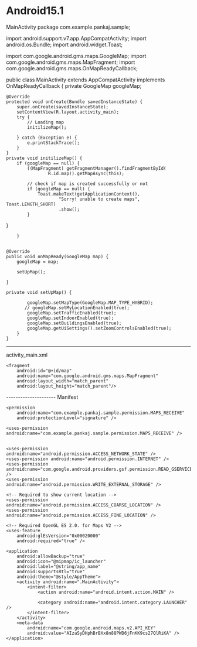 # Android15.1
MainActivity
  package com.example.pankaj.sample;

import android.support.v7.app.AppCompatActivity;
import android.os.Bundle;
import android.widget.Toast;

import com.google.android.gms.maps.GoogleMap;
import com.google.android.gms.maps.MapFragment;
import com.google.android.gms.maps.OnMapReadyCallback;

public class MainActivity extends AppCompatActivity implements OnMapReadyCallback {
    private GoogleMap googleMap;

    @Override
    protected void onCreate(Bundle savedInstanceState) {
        super.onCreate(savedInstanceState);
        setContentView(R.layout.activity_main);
        try {
            // Loading map
            initilizeMap();

        } catch (Exception e) {
            e.printStackTrace();
        }
    }
    private void initilizeMap() {
        if (googleMap == null) {
            ((MapFragment) getFragmentManager().findFragmentById(
                    R.id.map)).getMapAsync(this);

            // check if map is created successfully or not
            if (googleMap == null) {
                Toast.makeText(getApplicationContext(),
                        "Sorry! unable to create maps", Toast.LENGTH_SHORT)
                        .show();
            }
}

        }


    @Override
    public void onMapReady(GoogleMap map) {
        googleMap = map;

        setUpMap();

    }

    private void setUpMap() {

            googleMap.setMapType(GoogleMap.MAP_TYPE_HYBRID);
           // googleMap.setMyLocationEnabled(true);
            googleMap.setTrafficEnabled(true);
            googleMap.setIndoorEnabled(true);
            googleMap.setBuildingsEnabled(true);
            googleMap.getUiSettings().setZoomControlsEnabled(true);
        }
    }
-----------------------------
activity_main.xml
  <?xml version="1.0" encoding="utf-8"?>
<RelativeLayout xmlns:android="http://schemas.android.com/apk/res/android"
    xmlns:tools="http://schemas.android.com/tools"
    android:id="@+id/activity_main"
    android:layout_width="match_parent"
    android:layout_height="match_parent"
    android:paddingBottom="@dimen/activity_vertical_margin"
    android:paddingLeft="@dimen/activity_horizontal_margin"
    android:paddingRight="@dimen/activity_horizontal_margin"
    android:paddingTop="@dimen/activity_vertical_margin"
    tools:context="com.example.pankaj.sample.MainActivity">

    <fragment
        android:id="@+id/map"
        android:name="com.google.android.gms.maps.MapFragment"
        android:layout_width="match_parent"
        android:layout_height="match_parent"/>
</RelativeLayout>
---------------------
Manifest
  <?xml version="1.0" encoding="utf-8"?>
<manifest xmlns:android="http://schemas.android.com/apk/res/android"
    package="com.example.pankaj.sample">
    <uses-permission android:name="android.permission.ACCESS_FINE_LOCATION" />

    <permission
        android:name="com.example.pankaj.sample.permission.MAPS_RECEIVE"
        android:protectionLevel="signature" />

    <uses-permission android:name="com.example.pankaj.sample.permission.MAPS_RECEIVE" />


    <uses-permission android:name="android.permission.ACCESS_NETWORK_STATE" />
    <uses-permission android:name="android.permission.INTERNET" />
    <uses-permission android:name="com.google.android.providers.gsf.permission.READ_GSERVICES" />
    <uses-permission android:name="android.permission.WRITE_EXTERNAL_STORAGE" />

    <!-- Required to show current location -->
    <uses-permission android:name="android.permission.ACCESS_COARSE_LOCATION" />
    <uses-permission android:name="android.permission.ACCESS_FINE_LOCATION" />

    <!-- Required OpenGL ES 2.0. for Maps V2 -->
    <uses-feature
        android:glEsVersion="0x00020000"
        android:required="true" />

    <application
        android:allowBackup="true"
        android:icon="@mipmap/ic_launcher"
        android:label="@string/app_name"
        android:supportsRtl="true"
        android:theme="@style/AppTheme">
        <activity android:name=".MainActivity">
            <intent-filter>
                <action android:name="android.intent.action.MAIN" />

                <category android:name="android.intent.category.LAUNCHER" />
            </intent-filter>
        </activity>
        <meta-data
            android:name="com.google.android.maps.v2.API_KEY"
            android:value="AIzaSyDHphBrBXx8n88PWD6jFnKK9cs27QlRiKA" />
    </application>

</manifest>
